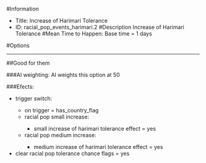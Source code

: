 #Information
 - Title: Increase of Harimari Tolerance
 - ID: racial_pop_events_harimari.2
#Description
Increase of Harimari Tolerance
#Mean Time to Happen:
Base time = 1 days

#Options

___
##Good for them

###AI weighting:
AI weights this option at 50


###Efects:<ul><li>trigger switch:</li><ul><li>on trigger = has_country_flag</li><li>racial pop small increase:</li><ul><li>small increase of harimari tolerance effect = yes</li></ul><li>racial pop medium increase:</li><ul><li>medium increase of harimari tolerance effect = yes</li></ul></ul><li>clear racial pop tolerance chance flags = yes</li></ul>
